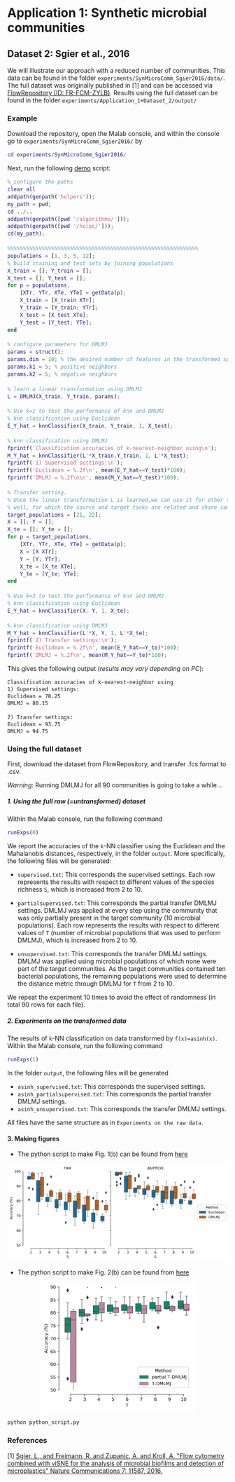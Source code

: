 # Application 1: Synthetic microbial communities
## Dataset 2: Sgier et al., 2016
We will illustrate our approach with a reduced number of communities. This data can be found in the folder ``experiments/SynMicroComm_Sgier2016/data/``. The full dataset was originally published in [1] and can be accessed via [FlowRepository (ID: FR-FCM-ZYLB)](https://flowrepository.org/experiments/1707). 
Results using the full dataset can be found in the folder ``experiments/Application_1+Dataset_2/output/``

### Example
Download the repository, open the Malab console, and within the console go to ``experiments/SynMicroComm_Sgier2016/`` by
```matlab
cd experiments/SynMicroComm_Sgier2016/
```
Next, run the following [demo](demo.m) script:
```matlab
% configure the paths
clear all
addpath(genpath('helpers'));
my_path = pwd;
cd ../..
addpath(genpath([pwd '/algorithms/']));
addpath(genpath([pwd '/helps/']));
cd(my_path);

%%%%%%%%%%%%%%%%%%%%%%%%%%%%%%%%%%%%%%%%%%%%%%%%%%%%%%%%%%%%%
populations = [1, 3, 5, 12];
% build training and test sets by joining populations
X_train = []; Y_train = [];
X_test = []; Y_test = [];
for p = populations,
    [XTr, YTr, XTe, YTe] = getData(p);
    X_train = [X_train XTr];
    Y_train = [Y_train; YTr];
    X_test = [X_test XTe];
    Y_test = [Y_test; YTe];
end

% configure parameters for DMLMJ
params = struct();
params.dim = 10; % the desired number of features in the transformed space.
params.k1 = 5; % positive neighbors
params.k2 = 5; % negative neighbors

% learn a linear transformation using DMLMJ
L = DMLMJ(X_train, Y_train, params);

% Use k=1 to test the performance of knn and DMLMJ
% knn classification using Euclidean
E_Y_hat = knnClassifier(X_train, Y_train, 1, X_test);

% knn classification using DMLMJ
fprintf('Classification accuracies of k-nearest-neighbor using\n');
M_Y_hat = knnClassifier(L'*X_train,Y_train, 1, L'*X_test);
fprintf('1) Supervised settings:\n');
fprintf('Euclidean = %.2f\n', mean(E_Y_hat==Y_test)*100);
fprintf('DMLMJ = %.2f\n\n', mean(M_Y_hat==Y_test)*100);

% Transfer setting.
% Once the linear transformation L is learned,we can use it for other tasks as
% well, for which the source and target tasks are related and share some common structure.
target_populations = [21, 22];
X = []; Y = [];
X_te = []; Y_te = [];
for p = target_populations,
    [XTr, YTr, XTe, YTe] = getData(p);
    X = [X XTr];
    Y = [Y; YTr];
    X_te = [X_te XTe];
    Y_te = [Y_te; YTe];
end

% Use k=3 to test the performance of knn and DMLMJ
% knn classification using Euclidean
E_Y_hat = knnClassifier(X, Y, 1, X_te);

% knn classification using DMLMJ
M_Y_hat = knnClassifier(L'*X, Y, 1, L'*X_te);
fprintf('2) Transfer settings:\n');
fprintf('Euclidean = %.2f\n', mean(E_Y_hat==Y_te)*100);
fprintf('DMLMJ = %.2f\n', mean(M_Y_hat==Y_te)*100);
```

This gives the following output (_results may vary depending on PC_): 
```
Classification accuracies of k-nearest-neighbor using
1) Supervised settings:
Euclidean = 78.25
DMLMJ = 80.15

2) Transfer settings:
Euclidean = 93.75
DMLMJ = 94.75
```
### Using the full dataset

First, download the dataset from FlowRepository, and transfer .fcs format to .csv. 

_Warning_: Running DMLMJ for all 90 communities is going to take a while...

##### 1. Using the full raw (=untransformed) dataset
Within the Malab console, run the following command
```matlab
runExps(0)
```
We report the accuracies of the `k`-NN classifier using the Euclidean and the Mahalanobis distances, respectively, in the folder ``output``. More specifically, the following files will be generated:

- ``supervised.txt``: This corresponds the supervised settings. Each row represents the results with respect to different values of the species richness ``S``, which is increased from 2 to 10.

- ``partialsupervised.txt``: This corresponds the partial transfer DMLMJ settings. DMLMJ was applied at every step using the community that was only partially present in
the target community (10 microbial populations). Each row represents the results with respect to different values of ``T`` (number of microbial populations that was used to perform DMLMJ), which is increased from 2 to 10.
- ``unsupervised.txt``: This corresponds the transfer DMLMJ settings. DMLMJ was applied using microbial populations of which none were part of the target communities. As the target communities contained ten bacterial populations, the remaining populations were used to determine the distance metric through DMLMJ for ``T`` from 2 to 10.

We repeat the experiment 10 times to avoid the effect of randomness (in total 90 rows for each file).
##### 2. Experiments on the transformed data
The results of ``k``-NN classification on data transformed by ``f(x)=asinh(x)``. Within the Malab console, run the following command
```matlab
runExps(1)
```
In the folder ``output``, the following files will be generated
- ``asinh_supervised.txt``: This corresponds the supervised settings.
- ``asinh_partialsupervised.txt``: This corresponds the partial transfer DMLMJ settings.
- ``asinh_unsupervised.txt``: This corresponds the transfer DMLMJ settings.

All files have the same structure as in ``Experiments on the raw data``.

#### 3. Making figures
- The python script to make Fig. 1(b) can be found from [here](make_supervised_figure.py)
<p align="center">
  <img src="./output/output.png" width="700"/>
</p>

- The python script to make Fig. 2(b) can be found from [here](make_transfer_figure.py)
<p align="center">
  <img src="./output/transfer.png" width="350"/>
</p>

```bash
python python_script.py
```
### References
[1] [Sgier, L., and Freimann, R. and Zupanic, A. and Kroll, A. "Flow cytometry combined with viSNE for the analysis of microbial biofilms and detection of microplastics" Nature Communications 7: 11587, 2016.](https://www.nature.com/articles/ncomms11587)
